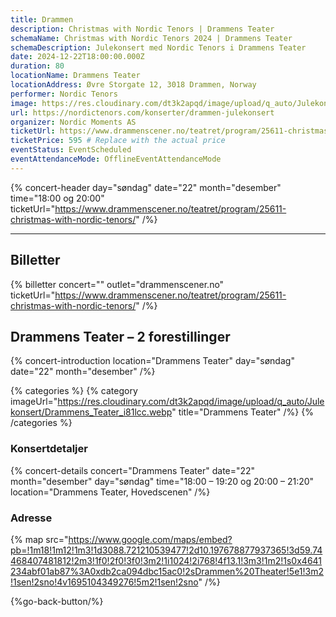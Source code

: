 ```yaml
---
title: Drammen
description: Christmas with Nordic Tenors | Drammens Teater
schemaName: Christmas with Nordic Tenors 2024 | Drammens Teater
schemaDescription: Julekonsert med Nordic Tenors i Drammens Teater
date: 2024-12-22T18:00:00.000Z
duration: 80
locationName: Drammens Teater
locationAddress: Øvre Storgate 12, 3018 Drammen, Norway
performer: Nordic Tenors
image: https://res.cloudinary.com/dt3k2apqd/image/upload/q_auto/Julekonsert/schema_-_Drammens_Teater_txivpw.webp
url: https://nordictenors.com/konserter/drammen-julekonsert
organizer: Nordic Moments AS
ticketUrl: https://www.drammenscener.no/teatret/program/25611-christmas-with-nordic-tenors/
ticketPrice: 595 # Replace with the actual price
eventStatus: EventScheduled
eventAttendanceMode: OfflineEventAttendanceMode
---
```


{% concert-header day="søndag" date="22" month="desember" time="18:00 og 20:00" ticketUrl="https://www.drammenscener.no/teatret/program/25611-christmas-with-nordic-tenors/" /%}

---

## Billetter

{% billetter concert="" outlet="drammenscener.no" ticketUrl="https://www.drammenscener.no/teatret/program/25611-christmas-with-nordic-tenors/" /%}

## Drammens Teater – 2 forestillinger

{% concert-introduction location="Drammens Teater" day="søndag" date="22" month="desember" /%}

{% categories %}
{% category imageUrl="https://res.cloudinary.com/dt3k2apqd/image/upload/q_auto/Julekonsert/Drammens_Teater_i81lcc.webp" title="Drammens Teater" /%}
{% /categories %}

### Konsertdetaljer

{% concert-details concert="Drammens Teater" date="22" month="desember" day="søndag" time="18:00 – 19:20 og 20:00 – 21:20" location="Drammens Teater, Hovedscenen" /%}

### Adresse

{% map src="https://www.google.com/maps/embed?pb=!1m18!1m12!1m3!1d3088.721210539477!2d10.197678877937365!3d59.74468407481812!2m3!1f0!2f0!3f0!3m2!1i1024!2i768!4f13.1!3m3!1m2!1s0x4641234abf01ab87%3A0xdb2ca094dbc15ac0!2sDrammen%20Theater!5e1!3m2!1sen!2sno!4v1695104349276!5m2!1sen!2sno" /%}

{%go-back-button/%}
